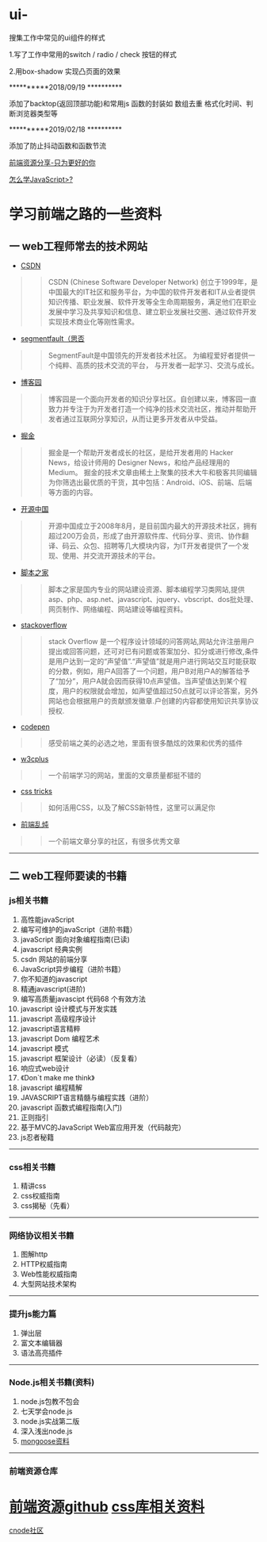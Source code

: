 # ui-
搜集工作中常见的ui组件的样式

1.写了工作中常用的switch / radio / check 按钮的样式

2.用box-shadow 实现凸页面的效果

**********2018/09/19 **********

添加了backtop(返回顶部功能)和常用js 函数的封装如 数组去重 格式化时间、判断浏览器类型等

**********2019/02/18 **********

添加了防止抖动函数和函数节流

[前端资源分享-只为更好的你](https://blog.csdn.net/qq_40126542/article/details/80292310)

[怎么学JavaScript>?](https://www.qdfuns.com/article/17398/d3f6dd40e2d3ff15b209810dfa98be0b.html)

学习前端之路的一些资料
====
一 web工程师常去的技术网站
----
* [CSDN](https://www.csdn.net/)
>> CSDN (Chinese Software Developer Network) 创立于1999年，是中国最大的IT社区和服务平台，为中国的软件开发者和IT从业者提供知识传播、职业发展、软件开发等全生命周期服务，满足他们在职业发展中学习及共享知识和信息、建立职业发展社交圈、通过软件开发实现技术商业化等刚性需求。
* [segmentfault（思否](https://segmentfault.com/)
>>SegmentFault是中国领先的开发者技术社区。 为编程爱好者提供一个纯粹、高质的技术交流的平台， 与开发者一起学习、交流与成长。
* [博客园](https://www.cnblogs.com/)
>>博客园是一个面向开发者的知识分享社区。自创建以来，博客园一直致力并专注于为开发者打造一个纯净的技术交流社区，推动并帮助开发者通过互联网分享知识，从而让更多开发者从中受益。
* [掘金](https://juejin.im/)
>>掘金是一个帮助开发者成长的社区，是给开发者用的 Hacker News，给设计师用的 Designer News，和给产品经理用的 Medium。
掘金的技术文章由稀土上聚集的技术大牛和极客共同编辑为你筛选出最优质的干货，其中包括：Android、iOS、前端、后端等方面的内容。
* [开源中国](https://www.oschina.net/)
>> 开源中国成立于2008年8月，是目前国内最大的开源技术社区，拥有超过200万会员，形成了由开源软件库、代码分享、资讯、协作翻译、码云、众包、招聘等几大模块内容，为IT开发者提供了一个发现、使用、并交流开源技术的平台。
* [脚本之家](http://www.jb51.net/)
>> 脚本之家是国内专业的网站建设资源、脚本编程学习类网站,提供asp、php、asp.net、javascript、jquery、vbscript、dos批处理、网页制作、网络编程、网站建设等编程资料。
* [stackoverflow](https://stackoverflow.com/)
>> stack Overflow 是一个程序设计领域的问答网站,网站允许注册用户提出或回答问题，还可对已有问题或答案加分、扣分或进行修改,条件是用户达到一定的“声望值”.“声望值”就是用户进行网站交互时能获取的分数，例如，用户A回答了一个问题，用户B对用户A的解答给予了“加分”，用户A就会因而获得10点声望值。当声望值达到某个程度，用户的权限就会增加，如声望值超过50点就可以评论答案，另外网站也会根据用户的贡献颁发徽章.户创建的内容都使用知识共享协议授权.
* [codepen](https://codepen.io/)
>> 感受前端之美的必选之地，里面有很多酷炫的效果和优秀的插件
* [w3cplus](https://www.w3cplus.com/)
>> 一个前端学习的网站，里面的文章质量都挺不错的
* [css tricks](https://css-tricks.com/)
>> 如何活用CSS，以及了解CSS新特性，这里可以满足你
* [前端乱炖](http://www.html-js.com/)
>>  一个前端文章分享的社区，有很多优秀文章
___________________________________________________________________

二 web工程师要读的书籍
------
### js相关书籍
1. 高性能javaScript
2. 编写可维护的javaScript（进阶书籍）
3. javaScript 面向对象编程指南(已读)
4. javascript 经典实例
5. csdn 网站的前端分享
6. JavaScript异步编程（进阶书籍）
7. 你不知道的javascript
8. 精通javascript(进阶)
9. 编写高质量javascipt 代码68 个有效方法
10. javascript 设计模式与开发实践
11. javascript 高级程序设计
12. javascript语言精粹
13. javascript Dom 编程艺术
14. javascript 模式
15. javascript 框架设计（必读）（反复看）
16. 响应式web设计
17. 《Don`t make me think》
18. javascript 编程精解
19. JAVASCRIPT语言精髓与编程实践（进阶）
20. javascript 函数式编程指南(入门)
21. 正则指引
22. 基于MVC的JavaScript Web富应用开发（代码敲完）
23. js忍者秘籍
*********
### css相关书籍
1. 精讲css
2. css权威指南
3. css揭秘（先看）
*****
### 网络协议相关书籍
1. 图解http
2. HTTP权威指南
3. Web性能权威指南
4. 大型网站技术架构
***
### 提升js能力篇
1. 弹出层
2. 富文本编辑器
3. 语法高亮插件
***
### Node.js相关书籍(资料)
1. node.js包教不包会
2. 七天学会node.js
3. node.js实战第二版
4. 深入浅出node.js
5. [mongoose资料](https://segmentfault.com/a/1190000012095054#articleHeader31)
****
### 前端资源仓库
[前端资源github](https://github.com/helloqingfeng/Awsome-Front-End-learning-resource/tree/master/04-Front-end-tutorial-master)
[css库相关资料](http://www.fly63.com/nav/549)
===
[cnode社区](https://cnodejs.org/)







 

